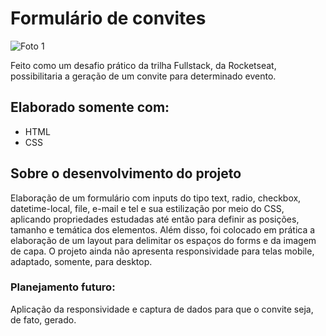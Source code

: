# Formulário de convites

![Foto 1](https://github.com/user-attachments/assets/12c85253-6bcd-4d05-9450-b4168f79345c)

Feito como um desafio prático da trilha Fullstack, da Rocketseat, possibilitaria a geração de um convite para determinado evento.
## Elaborado somente com:
- HTML
- CSS

 ## Sobre o desenvolvimento do projeto
  Elaboração de um formulário com inputs do tipo text, radio, checkbox, datetime-local, file, e-mail e tel e sua estilização por meio do CSS, aplicando propriedades estudadas até então para definir as posições, tamanho e temática dos elementos. Além disso, foi colocado em prática a elaboração de um layout para delimitar os espaços do forms e da imagem de capa.
  O projeto ainda não apresenta responsividade para telas mobile, adaptado, somente, para desktop.
  ### Planejamento futuro:
  Aplicação da responsividade e captura de dados para que o convite seja, de fato, gerado.
  
